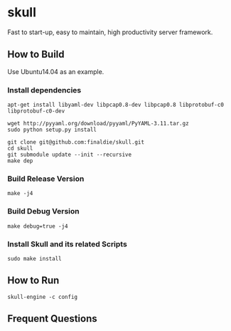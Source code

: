 skull
=====

Fast to start-up, easy to maintain, high productivity server framework.

## How to Build
Use Ubuntu14.04 as an example.

### Install dependencies
```
apt-get install libyaml-dev libpcap0.8-dev libpcap0.8 libprotobuf-c0 libprotobuf-c0-dev

wget http://pyyaml.org/download/pyyaml/PyYAML-3.11.tar.gz
sudo python setup.py install

git clone git@github.com:finaldie/skull.git
cd skull
git submodule update --init --recursive
make dep
```

### Build Release Version
```
make -j4
```

### Build Debug Version
```
make debug=true -j4
```

### Install Skull and its related Scripts
```
sudo make install
```

## How to Run
```
skull-engine -c config
```

## Frequent Questions
